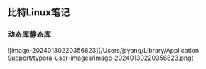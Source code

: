 ## 比特Linux笔记

### 动态库静态库

![image-20240130220356823](/Users/jsyang/Library/Application Support/typora-user-images/image-20240130220356823.png)